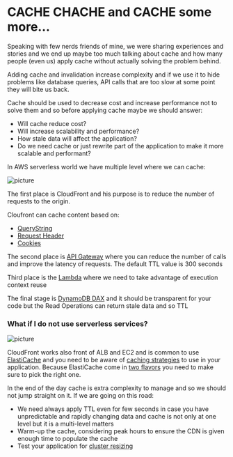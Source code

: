 # CACHE CHACHE and CACHE some more… #

Speaking with few nerds friends of mine, we were sharing experiences and stories and we end up maybe too much talking about cache and how many people (even us) apply cache without actually solving the problem behind. 

Adding cache and invalidation increase complexity and if we use it to hide problems like database queries, API calls that are too slow at some point they will bite us back. 

Cache should be used to decrease cost and increase performance not to solve them and so before applying cache maybe we should answer:

* Will cache reduce cost?
* Will increase scalability and performance?
* How stale data will affect the application?
* Do we need cache or just rewrite part of the application to make it more scalable and performant?

In AWS serverless world we have multiple level where we can cache:

![picture](https://bitbucket.org/DanBranch/cache-chache-and-cache-some-more.../downloads/cache.png)

The first place is CloudFront and his purpose is to reduce the number of requests to the origin.

Cloufront can cache content based on:

* [QueryString]( https://docs.aws.amazon.com/AmazonCloudFront/latest/DeveloperGuide/QueryStringParameters.html)
* [Request Header](https://docs.aws.amazon.com/AmazonCloudFront/latest/DeveloperGuide/header-caching.html)
* [Cookies](https://docs.aws.amazon.com/AmazonCloudFront/latest/DeveloperGuide/Cookies.html)

The second place is [API Gateway](https://docs.aws.amazon.com/apigateway/latest/developerguide/api-gateway-caching.html) where you can reduce the number of calls and improve the latency of requests. The default TTL value is 300 seconds

Third place is the [Lambda]( https://docs.aws.amazon.com/lambda/latest/dg/best-practices.html) where we need to take advantage of execution context reuse

The final stage is [DynamoDB DAX](https://docs.aws.amazon.com/amazondynamodb/latest/developerguide/DAX.concepts.html) and it should be transparent for your code but the Read Operations can return stale data and so TTL


### What if I do not use serverless services? ###

![picture](https://bitbucket.org/DanBranch/cache-chache-and-cache-some-more.../downloads/cache2.png)

CloudFront works also front of ALB and EC2 and is common to use [ElastiCache](https://aws.amazon.com/elasticache/) and you need to be aware of [caching strategies](https://docs.aws.amazon.com/AmazonElastiCache/latest/mem-ug/Strategies.html) to use in your application.
Because ElastiCache come in [two flavors](https://docs.aws.amazon.com/AmazonElastiCache/latest/red-ug/SelectEngine.html) you need to make sure to pick the right one. 

In the end of the day cache is extra complexity to manage and so we should not jump straight on it. If we are going on this road:

* We need always apply TTL even for few seconds in case you have unpredictable and rapidly changing data and cache is not only at one level but it is a multi-level matters
* Warm-up the cache, considering peak hours to ensure the CDN is given enough time to populate the cache
* Test your application for [cluster resizing](https://docs.aws.amazon.com/AmazonElastiCache/latest/red-ug/best-practices-online-resharding.html)